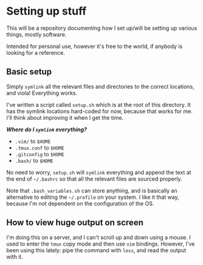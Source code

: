 # Setting up stuff

This will be a repository documenting how I set up/will be setting up various things, mostly software.

Intended for personal use, however it's free to the world, if anybody is looking for a reference.

## Basic setup

Simply `symlink` all the relevant files and directories to the correct locations, and viola! Everything works.

I've written a script called `setup.sh` which is at the root of this directory. It has the symlink locations hard-coded for now, because that works for me. I'll think about improving it when I get the time.

***Where do I `symlink` everything?***

- `.vim/` to `$HOME`
- `.tmux.conf` to `$HOME`
- `.gitconfig` to `$HOME`
- `.bash/` to `$HOME`

No need to worry, `setup.sh` will `symlink` everything and append the text at the end of `~/.bashrc` so that all the relevant files are sourced properly.

Note that `.bash_variables.sh` can store anything, and is basically an alternative to editing the `~/.profile` on your system. I like it that way, because I'm not dependent on the configuration of the OS.

## How to view huge output on screen

I'm doing this on a server, and I can't scroll up and down using a mouse. I used to enter the `tmux` copy mode and then use `vim` bindings. However, I've been using this lately: pipe the command with `less`, and read the output with it.
